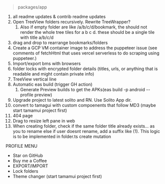 > packages/app
1. all readme updates & contrib readme updates 
2. Open TreeView folders recursively. Rewrite TreeWrapper?
   1. Also if empty folder are like /a/b/c/d/bookmark, the should not render the whole tree tiles for a b c d. these should be a single tile with title a/b/c/d
3. drag and drop to rearrange bookmarks/folders
4. Create a GCP VM container image to address the puppeteer issue (see comments of fetchHtml that uses vercel serverless to do scraping using puppeteer.)
5. Import/export bms with browsers
6. folder locks with encrypted folder details (titles, urls, or anything that is readable and might contain private info)
7. TreeView vertical line
8. Automatic eas build (trigger GH action) 
   1. Generate Preview builds to get the APKs(eas build -p android --profile preview)
9.  Upgrade project to latest solito and RN. Use Solito App dir.
10. convert to tamagui with custom compoenents that follow MD3 (maybe start tamamui project first)
11. 404 page
12. Drag to resize left pane in web
13. When creating folder, check if the same folder title already exists... as you to rename else if user doesnt rename, add a suffix like (1). This logic is to be implemented in folder.ts create mutation

PROFILE MENU
- Star on GitHub
- Buy me a Coffee
- EXPORT/IMPORT 
- Lock folders
- Theme changer (start tamamui project first)
